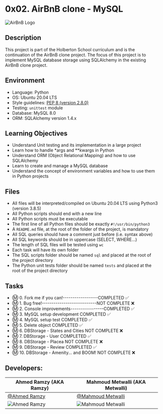 # 0x02. AirBnB clone - MySQL

![AirBnB Logo](https://github.com/RamzyAR7/AirBnB_clone/blob/main/Images/65f4a1dd9c51265f49d0.png)

## Description
This project is part of the Holberton School curriculum and is the continuation of the AirBnB clone project. The focus of this project is to implement MySQL database storage using SQLAlchemy in the existing AirBnB clone project.

## Environment
- Language: Python
- OS: Ubuntu 20.04 LTS
- Style guidelines: [PEP 8 (version 2.8.0)](https://www.python.org/dev/peps/pep-0008/)
- Testing: `unittest` module
- Database: MySQL 8.0
- ORM: SQLAlchemy version 1.4.x

## Learning Objectives
- Understand Unit testing and its implementation in a large project
- Learn how to handle *args and **kwargs in Python
- Understand ORM (Object Relational Mapping) and how to use SQLAlchemy
- Learn to create and manage a MySQL database
- Understand the concept of environment variables and how to use them in Python projects

## Files
- All files will be interpreted/compiled on Ubuntu 20.04 LTS using Python3 (version 3.8.5)
- All Python scripts should end with a new line
- All Python scripts must be executable
- The first line of all Python files should be exactly `#!/usr/bin/python3`
- A `README.md` file, at the root of the folder of the project, is mandatory
- All SQL queries should have a comment just before (i.e. syntax above)
- All SQL keywords should be in uppercase (SELECT, WHERE...)
- The length of SQL files will be tested using `wc`
- Each task will have its own folder
- The SQL scripts folder should be named `sql` and placed at the root of the project directory
- The Python unit tests folder should be named `tests` and placed at the root of the project directory

## Tasks

- Ⓜ️ 0. Fork me if you can!------------------COMPLETED ✅
- Ⓜ️ 1. Bug free!----------------------------NOT COMPLETE ❌
- Ⓜ️ 2. Console improvements-----------------COMPLETED ✅
- Ⓜ️ 3. MySQL setup development              COMPLETED ✅
- Ⓜ️ 4. MySQL setup test                     COMPLETED ✅
- Ⓜ️ 5. Delete object                        COMPLETED ✅
- Ⓜ️ 6. DBStorage - States and Cities        NOT COMPLETE ❌
- Ⓜ️ 7. DBStorage - User                     COMPLETED ✅
- Ⓜ️ 8. DBStorage - Placea                   NOT COMPLETE ❌
- Ⓜ️ 9. DBStorage - Review                     COMPLETED ✅
- Ⓜ️ 10. DBStorage - Amenity... and BOOM!    NOT COMPLETE ❌

## Developers:

| **Ahmed Ramzy (AKA Ramzy)** | **Mahmoud Metwalli (AKA Metwalli)** |
|---|---|
|[@Ahmed Ramzy](https://www.github.com/RamzyAR7) | [@Mahmoud Metwalli](https://github.com/MahmoudMetwalli)|
| ![Ahmed Ramzy](https://github.com/RamzyAR7/AirBnB_clone/blob/main/Images/image%20(1).png) | ![Mahmoud Metwalli](https://github.com/RamzyAR7/AirBnB_clone/blob/main/Images/image%20(2).png)|
